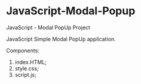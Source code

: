 # JavaScript-Modal-Popup
JavaScript - Modal PopUp Project 

JavaScript Simple Modal PopUp application. 

Components:
1. index.HTML;
2. style.css;
3. script.js;